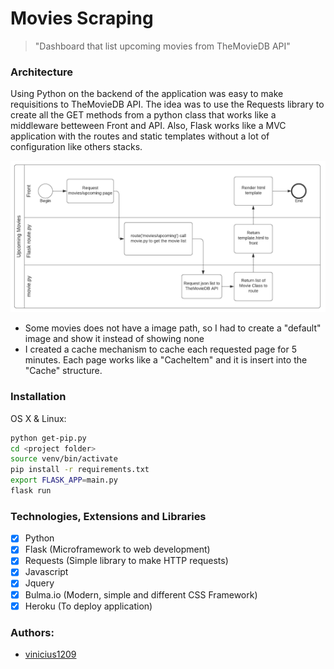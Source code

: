 # Movies Scraping

> "Dashboard that list upcoming movies from TheMovieDB API"

### Architecture

Using Python on the backend of the application was easy to make requisitions to TheMovieDB API. The idea was to use the Requests library to create all the GET methods from a python class that works like a middleware betteween Front and API.
Also, Flask works like a MVC application with the routes and static templates without a lot of configuration like others stacks.

![](bpm.png)

- Some movies does not have a image path, so I had to create a "default" image and show it instead of showing none
- I created a cache mechanism to cache each requested page for 5 minutes. Each page works like a "CacheItem" and it is insert into the "Cache" structure.

### Installation

OS X & Linux:

```sh
python get-pip.py
cd <project folder>
source venv/bin/activate
pip install -r requirements.txt
export FLASK_APP=main.py
flask run
```

 
### Technologies, Extensions and Libraries

- [x] Python
- [x] Flask (Microframework to web development)
- [x] Requests (Simple library to make HTTP requests)
- [x] Javascript
- [X] Jquery
- [X] Bulma.io (Modern, simple and different CSS Framework)
- [X] Heroku (To deploy application)

### Authors:
  - [vinicius1209](http://www.viniciusmachado.com/)
